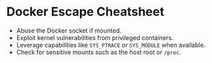 # Docker Escape Cheatsheet

- Abuse the Docker socket if mounted.
- Exploit kernel vulnerabilities from privileged containers.
- Leverage capabilities like `SYS_PTRACE` or `SYS_MODULE` when available.
- Check for sensitive mounts such as the host root or `/proc`.
